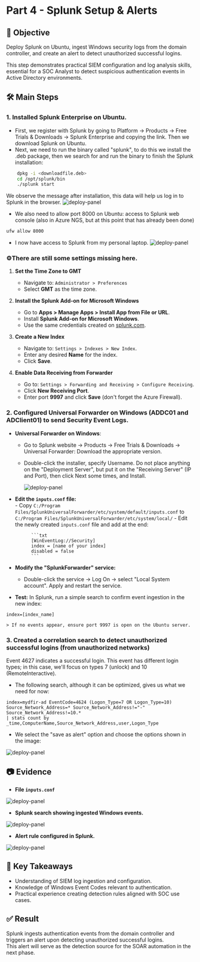 # Part 4 - Splunk Setup & Alerts

## 🎯 Objective
Deploy Splunk on Ubuntu, ingest Windows security logs from the domain controller, and create an alert to detect unauthorized successful logins.

This step demonstrates practical SIEM configuration and log analysis skills, essential for a SOC Analyst to detect suspicious authentication events in Active Directory environments.

## 🛠️ Main Steps
### 1. Installed Splunk Enterprise on Ubuntu.
  - First, we register with Splunk by going to Platform -> Products -> Free Trials & Downloads -> Splunk Enterprise and copying the link. Then we download Splunk on Ubuntu.
  - Next, we need to run the binary called "splunk", to do this we install the .deb package, then we search for and run the binary to finish the Splunk installation:
```bash
	dpkg -i <downloadfile.deb>
	cd /opt/splunk/bin
	./splunk start
```
  We observe the message after installation, this data will help us log in to Splunk in the browser.
  ![deploy-panel](../03-Evidences/step_4-url_web_interface_address.png)

  - We also need to allow port 8000 on Ubuntu: access to Splunk web console (also in Azure NGS, but at this point that has already been done)
```bash
ufw allow 8000
```
  - I now have access to Splunk from my personal laptop.
  ![deploy-panel](../03-Evidences/step_4-splunk_web_access.png)

### ⚙️There are still some settings missing here.

1. **Set the Time Zone to GMT**    
    - Navigate to: `Administrator > Preferences`        
    - Select **GMT** as the time zone.
        
2. **Install the Splunk Add-on for Microsoft Windows**    
    - Go to **Apps > Manage Apps > Install App from File or URL**.        
    - Install **Splunk Add-on for Microsoft Windows**.        
    - Use the same credentials created on [splunk.com](https://www.splunk.com/).
        
3. **Create a New Index**    
    - Navigate to: `Settings > Indexes > New Index`.        
    - Enter any desired **Name** for the index.        
    - Click **Save**.
        
4. **Enable Data Receiving from Forwarder**    
    - Go to: `Settings > Forwarding and Receiving > Configure Receiving`.        
    - Click **New Receiving Port**.        
    - Enter port **9997** and click **Save** (don't forget the Azure Firewall).
    
### 2. Configured Universal Forwarder on Windows (ADDC01 and ADClient01) to send Security Event Logs.

- **Universal Forwarder on Windows**:
    
    - Go to Splunk website → Products → Free Trials & Downloads → Universal Forwarder: Download the appropriate version.        
    - Double-click the installer, specify Username. Do not place anything on the "Deployment Server", but put it on the "Receiving Server" (IP and Port), then click Next some times, and Install.
 
      ![deploy-panel](../03-Evidences/step_4-universal-forwarder-setup.png)
              
- **Edit the `inputs.conf` file:**        
        - Copy `C:/Program Files/SplunkUniversalForwarder/etc/system/default/inputs.conf` to `C:/Program Files/SplunkUniversalForwarder/etc/system/local/`
        - Edit the newly created `inputs.conf` file and add at the end:
            
            ```txt
            [WinEventLog://Security]
            index = [name of your index]
            disabled = false
            ```
            
- **Modify the "SplunkForwarder" service:**        
	- Double-click the service → Log On → select "Local System account". Apply and restart the service.
   
- **Test:** In Splunk, run a simple search to confirm event ingestion in the new index:        
```SPL
index=[index_name]
```
        
	> If no events appear, ensure port 9997 is open on the Ubuntu server.

### 3. Created a correlation search to detect unauthorized successful logins (from unauthorized networks)
Event 4627 indicates a successful login. This event has different login types; in this case, we'll focus on types 7 (unlock) and 10 (RemoteInteractive).

- The following search, although it can be optimized, gives us what we need for now:
```
index=mydfir-ad EventCode=4624 (Logon_Type=7 OR Logon_Type=10) Source_Network_Address=* Source_Network_Address!="-" Source_Network_Address!=10.*
| stats count by _time,ComputerName,Source_Network_Address,user,Logon_Type
```

- We select the "save as alert" option and choose the options shown in the image:

 ![deploy-panel](../03-Evidences/step_4-alert-configuration.png)

## 📷 Evidence
- **File `inputs.conf`**

![deploy-panel](../03-Evidences/step_4-file-inputs.conf.png)

- **Splunk search showing ingested Windows events.**

![deploy-panel](../03-Evidences/step_4-ingested-data.png)

- **Alert rule configured in Splunk.**

![deploy-panel](../03-Evidences/step_4-alerts.png)

## 🔗 Key Takeaways
- Understanding of SIEM log ingestion and configuration.  
- Knowledge of Windows Event Codes relevant to authentication.  
- Practical experience creating detection rules aligned with SOC use cases.

## ✅ Result
Splunk ingests authentication events from the domain controller and triggers an alert upon detecting unauthorized successful logins.  
This alert will serve as the detection source for the SOAR automation in the next phase.

